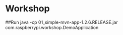 # Workshop
##Run 
java -cp 01_simple-mvn-app-1.2.6.RELEASE.jar com.raspberrypi.workshop.DemoApplication

